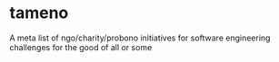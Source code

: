 # tameno
A meta list of ngo/charity/probono initiatives for software engineering challenges for the good of all or some
